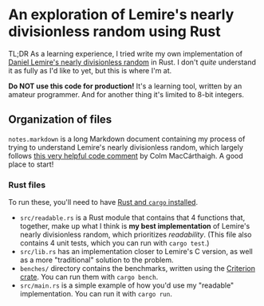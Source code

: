 # An exploration of Lemire's nearly divisionless random using Rust

TL;DR As a learning experience, I tried write my own implementation of [Daniel Lemire's nearly divisionless random](https://lemire.me/blog/2019/06/06/nearly-divisionless-random-integer-generation-on-various-systems/) in Rust. I don't _quite_ understand it as fully as I'd like to yet, but this is where I'm at.

**Do NOT use this code for production!** It's a learning tool, written by an amateur programmer. And for another thing it's limited to 8-bit integers.

## Organization of files

`notes.markdown` is a long Markdown document containing my process of trying to understand Lemire's nearly divisionless random, which largely follows [this very helpful code comment](https://github.com/colmmacc/s2n/blob/7ad9240c8b9ade0cc3a403a732ba9f1289934abd/utils/s2n_random.c#L188) by Colm MacCárthaigh. A good place to start!

### Rust files

To run these, you'll need to have [Rust and `cargo` installed](https://www.rust-lang.org/tools/install).

- `src/readable.rs` is a Rust module that contains that 4 functions that, together, make up what I think is **my best implementation** of Lemire's nearly divisionless random, which prioritizes _readability_. (This file also contains 4 unit tests, which you can run with `cargo test`.)
- `src/lib.rs` has an implementation closer to Lemire's C version, as well as a more "traditional" solution to the problem.
- `benches/` directory contains the benchmarks, written using the [Criterion crate](https://docs.rs/criterion/0.3.3/criterion/). You can run them with `cargo bench`.
- `src/main.rs` is a simple example of how you'd use my "readable" implementation. You can run it with `cargo run`.



